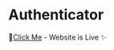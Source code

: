 # Authenticator

👋[Click Me](https://github.com/Shivambansal96/Authentication.git) - Website is Live ✨